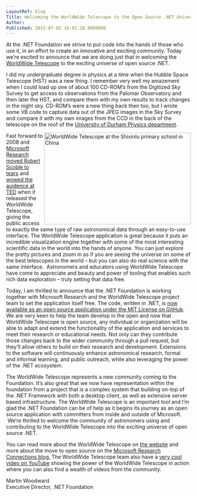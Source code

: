 ```yaml
---
LayoutRef: blog
Title: Welcoming the WorldWide Telescope to the Open Source .NET Universe
Author: 
Published: 2015-07-02 16:01:28.0000000
---
```

<p>At the .NET Foundation we strive to put code into the hands of those who use it, in an effort to create an innovative and exciting community. Today we&rsquo;re excited to announce that we are doing just that in welcoming the <a href="http://worldwidetelescope.org/">WorldWide Telescope</a> to the exciting universe of open source .NET.</p>

<p>I did my undergraduate degree in physics at a time when the Hubble Space Telescope (HST) was a new thing. I remember very well my amazement when I could load up one of about 100 CD-ROM&rsquo;s from the Digitized Sky Survey to get access to observations from the Palomar Observatory and then later the HST, and compare them with my own results to track changes in the night sky. CD-ROM&rsquo;s were a new thing back then too, but I wrote some VB code to capture data out of the JPEG images in the Sky Survey and compare it with my own images from the CCD in the back of the telescope on&nbsp;the roof of the <a href="https://www.dur.ac.uk/physics/">University of Durham Physics department</a>.</p>

<p><img src="/assets/WWTinChina.jpg" alt="WorldWide Telescope at the Shixinlu primary school in China" width="400" height="250" align="right" />Fast forward to 2008 and <a href="http://blogs.msdn.com/b/ireland/archive/2008/03/03/microsoft-s-worldwide-telescope-makes-robert-scoble-cry.aspx?Redirected=true">Microsoft Research moved Robert Scoble to tears</a>&nbsp;and <a href="https://youtu.be/NPu2j3JVmnw">wowed the auidence at TED</a>&nbsp;when it released the WorldWide Telescope, giving the public access to exactly the same type of raw astronomical data through an easy-to-use interface. The WorldWide Telescope application is great because it puts an incredible visualization engine together with some of the most interesting scientific data in the world into the hands of anyone. You can just explore the pretty pictures and zoom in as if you are seeing the universe on some of the best telescopes in the world &ndash; but you can also do real science with the same interface. &nbsp;Astronomers and educators using WorldWide Telescope have come to appreciate and beauty and power of tooling that enables such rich data exploration &ndash; truly setting that data free.</p>

<p>Today, I am thrilled to announce that the .NET Foundation is working together with Microsoft Research and the WorldWide Telescope project team to set the application itself free. The code, written in .NET, is <a href="https://github.com/worldWideTelescope">now available as an open source application under the MIT License on GitHub</a>. We are very keen to help the team develop in the open and now that WorldWide Telescope is open source, any individual or organization will be able to adapt and extend the functionality of the application and services to meet their research or educational needs. Not only can they contribute those changes back to the wider community through a pull request, but they&rsquo;ll allow others to build on their research and development. Extensions to the software will continuously enhance astronomical research, formal and informal learning, and public outreach, while also leveraging the power of the .NET ecosystem.</p>

<p>The WorldWide Telescope represents a new community coming to the Foundation. It&rsquo;s also great that we now have representation within the foundation from a project that is a complex system that building on-top of the .NET Framework with both a desktop client, as well as extensive server based infrastructure. The WorldWide Telescope is an important tool and I&rsquo;m glad the .NET Foundation can be of help as it begins its journey as an open source application with committers from inside and outside of Microsoft. &nbsp;We&rsquo;re thrilled to welcome the community of astronomers using and contributing to the WorldWide Telescope into the exciting universe of open source .NET.</p>

<p>You can read more about the WorldWide Telescope on <a href="http://worldwidetelescope.org/">the website</a> and more about the move to open source on the <a href="http://blogs.msdn.com/b/msr_er/archive/2015/07/02/microsoft-open-sources-worldwide-telescope.aspx">Microsoft Research Connections blog.</a>&nbsp;The WorldWide Telescope team&nbsp;also have a <a href="https://youtu.be/d36Ix0uQ1hg">very cool video on YouTube</a>&nbsp;showing the power of the WorldWide Telescope in action where you can also find a wealth of videos from the community.</p>

<p>Martin Woodward<br />Executive Director, .NET Foundation</p>
